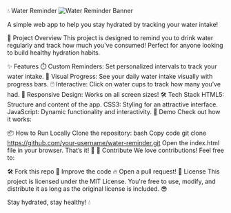 💧 Water Reminder
![Water Reminder Banner](link-to-your-banner)

A simple web app to help you stay hydrated by tracking your water intake!

🚀 Project Overview
This project is designed to remind you to drink water regularly and track how much you've consumed! Perfect for anyone looking to build healthy hydration habits.

✨ Features
⏱️ Custom Reminders: Set personalized intervals to track your water intake.
🌊 Visual Progress: See your daily water intake visually with progress bars.
🖱️ Interactive: Click on water cups to track how many you’ve had.
📱 Responsive Design: Works on all screen sizes!
🛠️ Tech Stack
HTML5: Structure and content of the app.
CSS3: Styling for an attractive interface.
JavaScript: Dynamic functionality and interactivity.
🎥 Demo
Check out how it works:

📦 How to Run Locally
Clone the repository:
bash
Copy code
git clone https://github.com/your-username/water-reminder.git
Open the index.html file in your browser.
That’s it! 🎉
🤝 Contribute
We love contributions! Feel free to:

🛠️ Fork this repo
📝 Improve the code
🔥 Open a pull request!
📄 License
This project is licensed under the MIT License. You're free to use, modify, and distribute it as long as the original license is included. 😎

Stay hydrated, stay healthy! 💧

